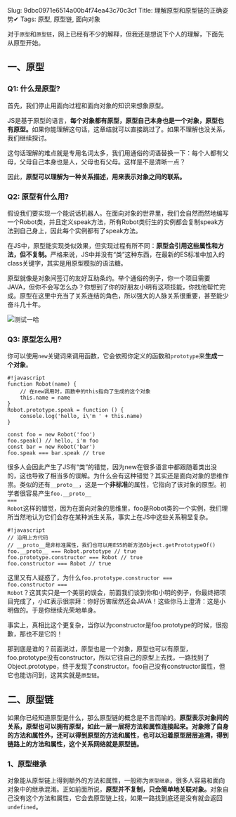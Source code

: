 Slug: 9dbc0971e6514a00b4f74ea43c70c3cf
Title: 理解原型和原型链的正确姿势✔
Tags: 原型, 原型链, 面向对象

对于<code>原型</code>和<code>原型链</code>，网上已经有不少的解释，但我还是想说下个人的理解，下面先从原型开始。

## 一、原型

### Q1: 什么是原型?

首先，我们停止用面向过程和面向对象的知识来想象原型。

JS是基于原型的语言，<strong>每个对象都有原型，原型自己本身也是一个对象，原型也有原型。</strong>如果你能理解这句话，这章结就可以直接跳过了。如果不理解也没关系，我们继续探讨。

这句话理解的难点就是专用名词太多，我们用通俗的词语替换一下：每个人都有父母，父母自己本身也是人，父母也有父母。这样是不是清晰一点？

因此，<strong>原型可以理解为一种关系描述，用来表示对象之间的联系。</strong>

### Q2: 原型有什么用?

假设我们要实现一个能说话机器人。在面向对象的世界里，我们会自然而然地编写一个Robot类，并且定义speak方法，所有Robot类衍生的实例都会复制speak方法到自己身上，因此每个实例都有了speak方法。

在JS中，原型能实现类似效果，但实现过程有所不同：<strong>原型会引用这些属性和方法，但不复制。</strong>严格来说，JS中并没有“类”这种东西，在最新的ES标准中加入的class关键字，其实是用原型模拟的语法糖。

原型就像是对象间签订的友好互助条约。举个通俗的例子，你一个项目需要JAVA，但你不会写怎么办？你想到了你的好朋友小明有这项技能，你找他帮忙完成。原型在这里中充当了关系连结的角色，所以强大的人脉关系很重要，甚至能少奋斗几十年。

![测试一哈](/theme/img/1541050381297626.gif "javascript 原型链 原型 前端 人脉关系")

### Q3: 原型怎么用?

你可以使用<code>new</code>关键词来调用函数，它会依照你定义的函数和<code>prototype</code>来<strong>生成一个对象</strong>。

    #!javascript
    function Robot(name) {
        // 在new调用时，函数中的this指向了生成的这个对象
        this.name = name
    }
    Robot.prototype.speak = function () {
        console.log('hello, i\'m ' + this.name)
    }

    const foo = new Robot('foo')
    foo.speak() // hello, i'm foo
    const bar = new Robot('bar')
    foo.speak === bar.speak // true

很多人会因此产生了JS有“类”的错觉，因为new在很多语言中都跟随着类出没的，这也导致了相当多的误解。为什么会有这种错觉？其实还是面向对象的思维作祟。类似的还有<code>\_\_proto\_\_</code>，这是一个<strong>非标准</strong>的属性，它指向了该对象的原型。初学者很容易产生<code>foo.\_\_proto\_\_ === Robot</code>这样的错觉，因为在面向对象的思维里，foo是Robot类的一个实例，我们理所当然地认为它们会存在某种派生关系，事实上在JS中这些关系稍显复杂。

    #!javascript
    // 沿用上方代码
    // __proto__是非标准属性，我们也可以用ES5的新方法Object.getPrototypeOf()
    foo.__proto__ === Robot.prototype // true
    foo.prototype.constructor === Robot // true
    foo.constructor === Robot // true

这里又有人疑惑了，为什么<code>foo.prototype.constructor === foo.constructor === Robot</code>？这其实只是一个美丽的误会，前面我们谈到你和小明的例子，你最终把项目完成了，小红表示很崇拜：你好厉害居然还会JAVA！这些你马上澄清：这是小明做的。于是你继续光荣地单身。

事实上，真相比这个更复杂，当你以为constructor是foo.prototype的时候，很抱歉，那也不是它的！

那到底是谁的？前面说过，原型也是一个对象，原型也可以有原型，foo.prototype没有constructor，所以它往自己的原型上去找，一路找到了Object.prototype，终于发现了constructor。foo自己没有constructor属性，但它也能访问到，这其实就是<code>原型链</code>。

## 二、原型链

如果你已经知道原型是什么，那么原型链的概念是不言而喻的。<strong>原型表示对象间的关系，原型也可以拥有原型，如此一层一层将方法和属性连接起来。对象除了自身的方法和属性外，还可以得到原型的方法和属性，也可以沿着原型层层追溯，得到链路上的方法和属性，这个关系网络就是原型链。</strong>

### 1、原型继承

对象能从原型链上得到额外的方法和属性，一般称为<code>原型继承</code>，很多人容易和面向对象中的继承混淆。正如前面所说，<strong>原型并不复制，只会简单地关联对象。</strong>对象自己没有这个方法和属性，它会去原型链上找，如果一路找到底还是没有就会返回<code>undefined</code>。

